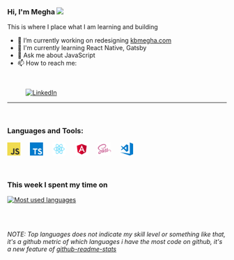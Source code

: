 ### Hi, I'm Megha <img src="https://media.giphy.com/media/hvRJCLFzcasrR4ia7z/giphy.gif" width="25px">

This is where I place what I am learning and building

- :hammer: I’m currently working on redesigning [kbmegha.com](https://kbmegha.com/portfolio) 
- :seedling: I'm currently learning React Native, Gatsby
- :speech_balloon: Ask me about JavaScript
- :mailbox: How to reach me: 
<br/>

&emsp;&emsp;&emsp;<a href=""><img alt="LinkedIn" src="https://img.shields.io/badge/LinkedIn-blue?style=for-the-badge&logo=linkedin"/></a>
<hr>
<br/>

### Languages and Tools:

<code><img height="30" src="https://raw.githubusercontent.com/github/explore/80688e429a7d4ef2fca1e82350fe8e3517d3494d/topics/javascript/javascript.png"></code> &emsp;
<code><img height="30" src="https://raw.githubusercontent.com/github/explore/80688e429a7d4ef2fca1e82350fe8e3517d3494d/topics/typescript/typescript.png"></code> &emsp;
<code><img height="30" src="https://raw.githubusercontent.com/github/explore/80688e429a7d4ef2fca1e82350fe8e3517d3494d/topics/react/react.png"></code> &emsp;
<code><img height="30" src="https://raw.githubusercontent.com/github/explore/80688e429a7d4ef2fca1e82350fe8e3517d3494d/topics/angular/angular.png"></code> &emsp;
<code><img height="30" src="https://raw.githubusercontent.com/github/explore/80688e429a7d4ef2fca1e82350fe8e3517d3494d/topics/sass/sass.png"></code> &emsp;
<code><img height="30" src="https://raw.githubusercontent.com/github/explore/80688e429a7d4ef2fca1e82350fe8e3517d3494d/topics/visual-studio-code/visual-studio-code.png" /></code>

<br/>

### This week I spent my time on

[![Most used languages](https://github-readme-stats.vercel.app/api/top-langs/?username=meghabalaraju&layout=compact&theme=radical)](https://github.com/anuraghazra/github-readme-stats)


<br/>
<br/>

*NOTE: Top languages does not indicate my skill level or something like that, it's a github metric of which languages i have the most code on github, it's a new feature of [github-readme-stats](https://github.com/anuraghazra/github-readme-stats)*


